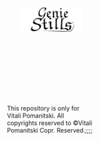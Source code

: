 <p align="center">
<img src="https://raw.githubusercontent.com/VitaliPom/geniestills/master/geniestills-logo.png" alt="logo.com">
</p>
<p style="padding:150px;">This repository is only for Vitali Pomanitski. All copyrights reserved to ©Vitali Pomanitski Copr. Reserved.;;;;</p>

